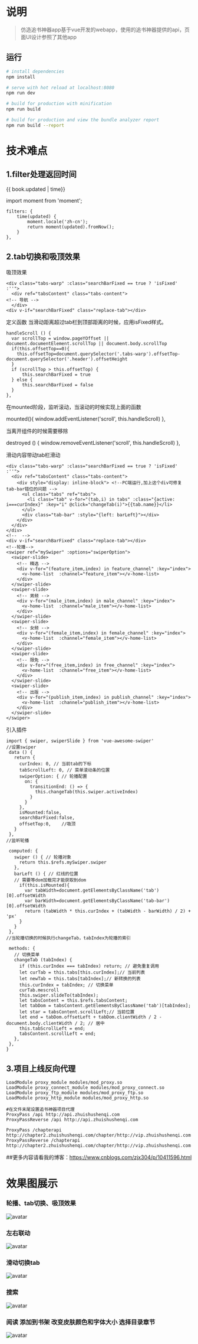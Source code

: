 # 说明

> 仿造追书神器app基于vue开发的webapp，使用的追书神器提供的api，页面UI设计参照了其他app

## 运行

``` bash
# install dependencies
npm install

# serve with hot reload at localhost:8080
npm run dev

# build for production with minification
npm run build

# build for production and view the bundle analyzer report
npm run build --report
```
# 技术难点
## 1.filter处理返回时间
<span class="time red">{{ book.updated | time}}</span>

import moment from 'moment';

    filters: {
        time(updated) {
            moment.locale('zh-cn');
            return moment(updated).fromNow();
        }
    },

## 2.tab切换和吸顶效果
吸顶效果

    <div class="tabs-warp" :class="searchBarFixed == true ? 'isFixed' :''">
      <div ref="tabsContent" class="tabs-content">
    <!-- 导航 -->
      </div>
    <div v-if="searchBarFixed" class="replace-tab"></div>
定义函数 当滑动距离超过tab栏到顶部距离的时候，应用isFixed样式。

    handleScroll () {
      var scrollTop = window.pageYOffset || document.documentElement.scrollTop || document.body.scrollTop
      if(this.offsetTop==0){
        this.offsetTop=document.querySelector('.tabs-warp').offsetTop-document.querySelector('.header').offsetHeight
      }
      if (scrollTop > this.offsetTop) {
          this.searchBarFixed = true
      } else {
          this.searchBarFixed = false
      }
    },
在mounted阶段，监听滚动，当滚动的时候实现上面的函数

  mounted(){
    window.addEventListener('scroll', this.handleScroll)
  },
  
当离开组件的时候需要移除

  destroyed () {
    window.removeEventListener('scroll', this.handleScroll)
  },


滑动内容带动tab栏滑动

    <div class="tabs-warp" :class="searchBarFixed == true ? 'isFixed' :''">
      <div ref="tabsContent" class="tabs-content">
        <div style="display: inline-block"> <!--PC端运行,加上这个div可修复tab-bar错位的问题 -->
          <ul class="tabs" ref="tabs">
            <li class="tab" v-for="(tab,i) in tabs" :class="{active: i===curIndex}" :key="i" @click="changeTab(i)">{{tab.name}}</li>
          </ul>
          <div class="tab-bar" :style="{left: barLeft}"></div>
        </div>
      </div>
    </div>
    <!--  -->
    <div v-if="searchBarFixed" class="replace-tab"></div>
    <!--轮播-->
    <swiper ref="mySwiper" :options="swiperOption">
      <swiper-slide>
        <!-- 精选 -->
        <div v-for="(feature_item,index) in feature_channel" :key="index">
          <v-home-list  :channel="feature_item"></v-home-list>
        </div>
      </swiper-slide>
      <swiper-slide>
        <!-- 男频 -->
        <div v-for="(male_item,index) in male_channel" :key="index">
          <v-home-list  :channel="male_item"></v-home-list>
        </div>
      </swiper-slide>
      <swiper-slide>
        <!-- 女频 -->
        <div v-for="(female_item,index) in female_channel" :key="index">
          <v-home-list  :channel="female_item"></v-home-list>
        </div>
      </swiper-slide>
      <swiper-slide>
        <!-- 限免 -->
        <div v-for="(free_item,index) in free_channel" :key="index">
          <v-home-list  :channel="free_item"></v-home-list>
        </div>
      </swiper-slide>
      <swiper-slide>
        <!-- 出版 -->
        <div v-for="(publish_item,index) in publish_channel" :key="index">
          <v-home-list  :channel="publish_item"></v-home-list>
        </div>
      </swiper-slide>
    </swiper>
引入插件
 ```
import { swiper, swiperSlide } from 'vue-awesome-swiper'
//设置swiper
  data () {
    return {
      curIndex: 0, // 当前tab的下标
      tabScrollLeft: 0, // 菜单滚动条的位置
      swiperOption: { // 轮播配置
        on: {
          transitionEnd: () => {
            this.changeTab(this.swiper.activeIndex)
          }
        }
      },
      isMounted:false,
      searchBarFixed:false,
      offsetTop:0,    //吸顶
    }
  },
//监听轮播

  computed: {
    swiper () { // 轮播对象
      return this.$refs.mySwiper.swiper
    },
    barLeft () { // 红线的位置
    // 需要等dom加载完才能获取到dom
      if(this.isMounted){
        var tabWidth=document.getElementsByClassName('tab')[0].offsetWidth
        var barWidth=document.getElementsByClassName('tab-bar')[0].offsetWidth
        return (tabWidth * this.curIndex + (tabWidth - barWidth) / 2) + 'px'
      }
    }
  },
//当轮播切换的时候执行changeTab，tabIndex为轮播的索引

  methods: {
    // 切换菜单
    changeTab (tabIndex) {
      if (this.curIndex === tabIndex) return; // 避免重复调用
      let curTab = this.tabs[this.curIndex];// 当前列表
      let newTab = this.tabs[tabIndex];// 新转换的列表
      this.curIndex = tabIndex; // 切换菜单
      curTab.mescroll
      this.swiper.slideTo(tabIndex);
      let tabsContent = this.$refs.tabsContent;
      let tabDom = tabsContent.getElementsByClassName('tab')[tabIndex];
      let star = tabsContent.scrollLeft;// 当前位置
      let end = tabDom.offsetLeft + tabDom.clientWidth / 2 - document.body.clientWidth / 2; // 居中
      this.tabScrollLeft = end;
      tabsContent.scrollLeft = end;
    },
  },
}
 ```
## 3.项目上线反向代理
```#放开下列文件限制
LoadModule proxy_module modules/mod_proxy.so
LoadModule proxy_connect_module modules/mod_proxy_connect.so
LoadModule proxy_ftp_module modules/mod_proxy_ftp.so
LoadModule proxy_http_module modules/mod_proxy_http.so

#在文件末尾设置追书神器项目代理
ProxyPass /api http://api.zhuishushenqi.com
ProxyPassReverse /api http://api.zhuishushenqi.com

ProxyPass /chapterapi http://chapter2.zhuishushenqi.com/chapter/http://vip.zhuishushenqi.com
ProxyPassReverse /chapterapi http://chapter2.zhuishushenqi.com/chapter/http://vip.zhuishushenqi.com
```
##更多内容请看我的博客：https://www.cnblogs.com/zjx304/p/10411596.html


# 效果图展示

### 轮播、tab切换、吸顶效果
![avatar](https://github.com/zjx304/vueproject/blob/master/gif/%E5%90%B8%E9%A1%B6%E6%BB%91%E5%8A%A8%E5%88%87%E6%8D%A2%E6%95%88%E6%9E%9C.gif)
### 左右联动
![avatar](https://github.com/zjx304/vueproject/blob/master/gif/%E5%B7%A6%E5%8F%B3%E8%81%94%E5%8A%A8%E7%AD%9B%E9%80%89.gif)
### 滑动切换tab
![avatar](https://github.com/zjx304/vueproject/blob/master/gif/%E5%B7%A6%E5%8F%B3%E6%BB%91%E5%8A%A8.gif)
### 搜索
![avatar](https://github.com/zjx304/vueproject/blob/master/gif/%E6%90%9C%E7%B4%A2.gif)
### 阅读 添加到书架 改变皮肤颜色和字体大小 选择目录章节
![avatar](https://github.com/zjx304/vueproject/blob/master/gif/%E9%98%85%E8%AF%BB.gif)


